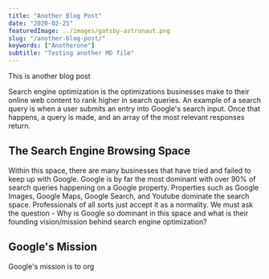 ```yaml
---
title: "Another Blog Post"
date: "2020-02-25"
featuredImage: ../images/gatsby-astronaut.png
slug: "/another-blog-post/"
keywords: ["Anotherone"]
subtitle: "Testing another MD file"
---
```


This is another blog post

Search engine optimization is the optimizations businesses make to their online web content to rank higher in search queries. An example of a search query is when a user submits an entry into Google's search input. Once that happens, a query is made, and an array of the most relevant responses return.

## The Search Engine Browsing Space

Within this space, there are many businesses that have tried and failed to keep up with Google. Google is by far the most dominant with over 90% of search queries happening on a Google property. Properties such as Google Images, Google Maps, Google Search, and Youtube dominate the search space. Professionals of all sorts just accept it as a normality. We must ask the question - Why is Google so dominant in this space and what is their founding vision/mission behind search engine optimization?

## Google's Mission

Google's mission is to org
